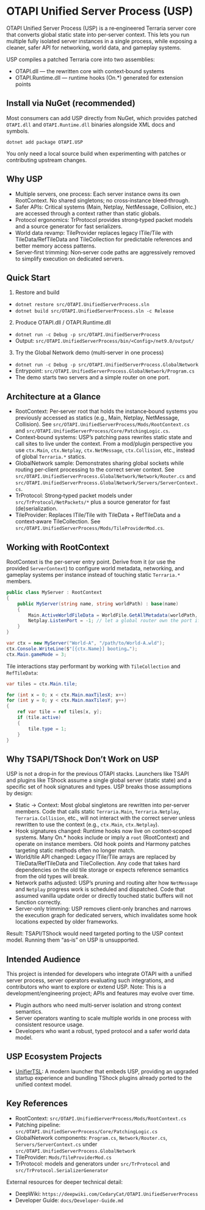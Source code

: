 # OTAPI Unified Server Process (USP)

OTAPI Unified Server Process (USP) is a re‑engineered Terraria server core that converts global static state into per‑server context. This lets you run multiple fully isolated server instances in a single process, while exposing a cleaner, safer API for networking, world data, and gameplay systems.

USP compiles a patched Terraria core into two assemblies:
- OTAPI.dll — the rewritten core with context‑bound systems
- OTAPI.Runtime.dll — runtime hooks (On.*) generated for extension points


## Install via NuGet (recommended)
Most consumers can add USP directly from NuGet, which provides patched `OTAPI.dll` and `OTAPI.Runtime.dll` binaries alongside XML docs and symbols.

```
dotnet add package OTAPI.USP
```

You only need a local source build when experimenting with patches or contributing upstream changes.


## Why USP
- Multiple servers, one process: Each server instance owns its own RootContext. No shared singletons; no cross‑instance bleed‑through.
- Safer APIs: Critical systems (Main, Netplay, NetMessage, Collision, etc.) are accessed through a context rather than static globals.
- Protocol ergonomics: TrProtocol provides strong‑typed packet models and a source generator for fast serializers.
- World data revamp: TileProvider replaces legacy ITile/Tile with TileData/RefTileData and TileCollection for predictable references and better memory access patterns.
- Server‑first trimming: Non‑server code paths are aggressively removed to simplify execution on dedicated servers.


## Quick Start
1) Restore and build
- `dotnet restore src/OTAPI.UnifiedServerProcess.sln`
- `dotnet build src/OTAPI.UnifiedServerProcess.sln -c Release`

2) Produce OTAPI.dll / OTAPI.Runtime.dll
- `dotnet run -c Debug -p src/OTAPI.UnifiedServerProcess`
- Output: `src/OTAPI.UnifiedServerProcess/bin/<Config>/net9.0/output/`

3) Try the Global Network demo (multi‑server in one process)
- `dotnet run -c Debug -p src/OTAPI.UnifiedServerProcess.GlobalNetwork`
- Entrypoint: `src/OTAPI.UnifiedServerProcess.GlobalNetwork/Program.cs`
- The demo starts two servers and a simple router on one port.


## Architecture at a Glance
- RootContext: Per‑server root that holds the instance‑bound systems you previously accessed as statics (e.g., Main, Netplay, NetMessage, Collision). See `src/OTAPI.UnifiedServerProcess/Mods/RootContext.cs` and `src/OTAPI.UnifiedServerProcess/Core/PatchingLogic.cs`.
- Context‑bound systems: USP’s patching pass rewrites static state and call sites to live under the context. From a mod/plugin perspective you use `ctx.Main`, `ctx.Netplay`, `ctx.NetMessage`, `ctx.Collision`, etc., instead of global `Terraria.*` statics.
- GlobalNetwork sample: Demonstrates sharing global sockets while routing per‑client processing to the correct server context. See `src/OTAPI.UnifiedServerProcess.GlobalNetwork/Network/Router.cs` and `src/OTAPI.UnifiedServerProcess.GlobalNetwork/Servers/ServerContext.cs`.
- TrProtocol: Strong‑typed packet models under `src/TrProtocol/NetPackets/*` plus a source generator for fast (de)serialization.
- TileProvider: Replaces ITile/Tile with TileData + RefTileData and a context‑aware TileCollection. See `src/OTAPI.UnifiedServerProcess/Mods/TileProviderMod.cs`.


## Working with RootContext
RootContext is the per‑server entry point. Derive from it (or use the provided `ServerContext`) to configure world metadata, networking, and gameplay systems per instance instead of touching static `Terraria.*` members.

```csharp
public class MyServer : RootContext
{
    public MyServer(string name, string worldPath) : base(name)
    {
        Main.ActiveWorldFileData = WorldFile.GetAllMetadata(worldPath, false);
        Netplay.ListenPort = -1; // let a global router own the port if needed
    }
}

var ctx = new MyServer("World-A", "/path/to/World-A.wld");
ctx.Console.WriteLine($"[{ctx.Name}] booting…");
ctx.Main.gameMode = 3;
```

Tile interactions stay performant by working with `TileCollection` and `RefTileData`:

```csharp
var tiles = ctx.Main.tile;

for (int x = 0; x < ctx.Main.maxTilesX; x++)
for (int y = 0; y < ctx.Main.maxTilesY; y++)
{
    ref var tile = ref tiles[x, y];
    if (tile.active)
    {
        tile.type = 1;
    }
}
```


## Why TSAPI/TShock Don’t Work on USP
USP is not a drop‑in for the previous OTAPI stacks. Launchers like TSAPI and plugins like TShock assume a single global server (static state) and a specific set of hook signatures and types. USP breaks those assumptions by design:

- Static → Context: Most global singletons are rewritten into per‑server members. Code that calls static `Terraria.Main`, `Terraria.Netplay`, `Terraria.Collision`, etc., will not interact with the correct server unless rewritten to use the context (e.g., `ctx.Main`, `ctx.Netplay`).
- Hook signatures changed: Runtime hooks now live on context‑scoped systems. Many On.* hooks include or imply a `root` (RootContext) and operate on instance members. Old hook points and Harmony patches targeting static methods often no longer match.
- World/tile API changed: Legacy ITile/Tile arrays are replaced by TileData/RefTileData and TileCollection. Any code that takes hard dependencies on the old tile storage or expects reference semantics from the old types will break.
- Network paths adjusted: USP’s pruning and routing alter how `NetMessage` and `Netplay` progress work is scheduled and dispatched. Code that assumed vanilla update order or directly touched static buffers will not function correctly.
- Server‑only trimming: USP removes client‑only branches and narrows the execution graph for dedicated servers, which invalidates some hook locations expected by older frameworks.

Result: TSAPI/TShock would need targeted porting to the USP context model. Running them “as‑is” on USP is unsupported.


## Intended Audience
This project is intended for developers who integrate OTAPI with a unified server process, server operators evaluating such integrations, and contributors who want to explore or extend USP.
Note: This is a development/engineering project; APIs and features may evolve over time.
- Plugin authors who need multi‑server isolation and strong context semantics.
- Server operators wanting to scale multiple worlds in one process with consistent resource usage.
- Developers who want a robust, typed protocol and a safer world data model.


## USP Ecosystem Projects
- [UnifierTSL](https://github.com/CedaryCat/UnifierTSL): A modern launcher that embeds USP, providing an upgraded startup experience and bundling TShock plugins already ported to the unified context model.


## Key References
- RootContext: `src/OTAPI.UnifiedServerProcess/Mods/RootContext.cs`
- Patching pipeline: `src/OTAPI.UnifiedServerProcess/Core/PatchingLogic.cs`
- GlobalNetwork components: `Program.cs`, `Network/Router.cs`, `Servers/ServerContext.cs` under `src/OTAPI.UnifiedServerProcess.GlobalNetwork`
- TileProvider: `Mods/TileProviderMod.cs`
- TrProtocol: models and generators under `src/TrProtocol` and `src/TrProtocol.SerializerGenerator`

External resources for deeper technical detail:
- DeepWiki: `https://deepwiki.com/CedaryCat/OTAPI.UnifiedServerProcess`
- Developer Guide: `docs/Developer-Guide.md`
